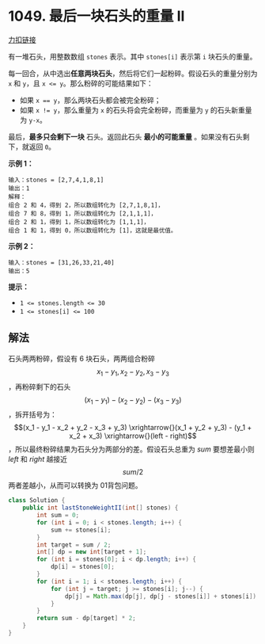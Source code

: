 # 1049. 最后一块石头的重量 II

[力扣链接](https://leetcode.cn/problems/last-stone-weight-ii/ )

有一堆石头，用整数数组 `stones` 表示。其中 `stones[i]` 表示第 `i` 块石头的重量。

每一回合，从中选出**任意两块石头**，然后将它们一起粉碎。假设石头的重量分别为 `x` 和 `y`，且 `x <= y`。那么粉碎的可能结果如下：

- 如果 `x == y`，那么两块石头都会被完全粉碎；
- 如果 `x != y`，那么重量为 `x` 的石头将会完全粉碎，而重量为 `y` 的石头新重量为 `y-x`。

最后，**最多只会剩下一块** 石头。返回此石头 **最小的可能重量** 。如果没有石头剩下，就返回 `0`。

**示例 1：**

```
输入：stones = [2,7,4,1,8,1]
输出：1
解释：
组合 2 和 4，得到 2，所以数组转化为 [2,7,1,8,1]，
组合 7 和 8，得到 1，所以数组转化为 [2,1,1,1]，
组合 2 和 1，得到 1，所以数组转化为 [1,1,1]，
组合 1 和 1，得到 0，所以数组转化为 [1]，这就是最优值。
```

**示例 2：**

```
输入：stones = [31,26,33,21,40]
输出：5
```

**提示：**

- `1 <= stones.length <= 30`
- `1 <= stones[i] <= 100`

## 解法

石头两两粉碎，假设有 6 块石头，两两组合粉碎 $$x_1 - y_1, x_2 - y_2, x_3 - y_3$$，再粉碎剩下的石头 $$(x_1 - y_1) - (x_2 - y_2) - (x_3 - y_3)$$，拆开括号为： $$(x_1 - y_1 - x_2 + y_2 - x_3 + y_3) \xrightarrow{}(x_1 + y_2 + y_3) - (y_1 + x_2 + x_3) \xrightarrow{}(left - right)$$，所以最终粉碎结果为石头分为两部分的差。假设石头总重为 $sum$ 要想差最小则 $left$ 和 $right$ 越接近 $$sum/2$$ 两者差越小，从而可以转换为 01背包问题。

```java
class Solution {
    public int lastStoneWeightII(int[] stones) {
        int sum = 0;
        for (int i = 0; i < stones.length; i++) {
            sum += stones[i];
        }
        int target = sum / 2;
        int[] dp = new int[target + 1];
        for (int i = stones[0]; i < dp.length; i++) {
            dp[i] = stones[0];
        }
        for (int i = 1; i < stones.length; i++) {
            for (int j = target; j >= stones[i]; j--) {
                dp[j] = Math.max(dp[j], dp[j - stones[i]] + stones[i]);
            }
        }
        return sum - dp[target] * 2;
    }
}
```

